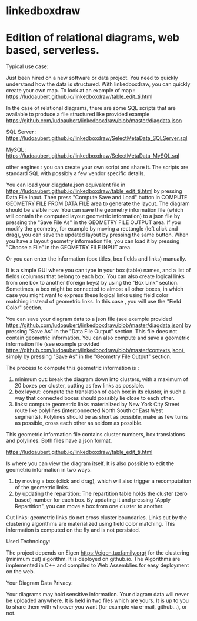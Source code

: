 # linkedboxdraw

# Edition of relational diagrams, web based, serverless. 

Typical use case:

Just been hired on a new software or data project. You need to quickly understand how the data is structured. With linkedboxdraw, you can quickly create your own map.
To look at an example of map : https://ludoaubert.github.io/linkedboxdraw/table_edit_ti.html

In the case of relational diagrams, there are some SQL scripts that are available to produce a file structured like provided example https://github.com/ludoaubert/linkedboxdraw/blob/master/diagdata.json

SQL Server : https://ludoaubert.github.io/linkedboxdraw/SelectMetaData_SQLServer.sql

MySQL : https://ludoaubert.github.io/linkedboxdraw/SelectMetaData_MySQL.sql

other engines : you can create your own script and share it. The scripts are standard SQL with possibly a few vendor specific details.


You can load your diagdata.json equivalent file in https://ludoaubert.github.io/linkedboxdraw/table_edit_ti.html by pressing Data File Input.
Then press "Compute Save and Load" button in COMPUTE GEOMETRY FILE FROM DATA FILE area to generate the layout. The diagram should be visible now.
You can save the geometry information file (which will contain the computed layout geometric information) to a json file by pressing the "Save File As" in the GEOMETRY FILE OUTPUT area. If you modify the geometry, for example by moving a rectangle (left click and drag), you can save the updated layout by pressing the same button.
When you have a layout geometry information file, you can load it by pressing "Choose a File" in the GEOMETRY FILE INPUT area.

Or you can enter the information (box titles, box fields and links) manually.

It is a simple GUI where you can type in your box (table) names, and a list of fields (columns) that belong to each box. You can also create logical links from one box to another (foreign keys) by using the "Box Link" section. Sometimes, a box might be connected to almost all other boxes, in which case you might want to express these logical links using field color matching instead of geometric links. In this case , you will use the "Field Color" section.

You can save your diagram data to a json file (see example provided https://github.com/ludoaubert/linkedboxdraw/blob/master/diagdata.json) by pressing "Save As" in the "Data File Output" section. This file does not contain geometric information. 
You can also compute and save a geometric information file (see example provided https://github.com/ludoaubert/linkedboxdraw/blob/master/contexts.json), simply by pressing "Save As" in the "Geometry File Output" section. 

The process to compute this geometric information is :
1) minimum cut: break the diagram down into clusters, with a maximum of 20 boxes per cluster, cutting as few links as possible.
2) box layout: compute the translation of each box in its cluster, in such a way that connected boxes should possibly lie close to each other.
3) links: compute geometric links materialized by New York City Street route like polylines (interconnected North South or East West segments). Polylines should be as short as possible, make as few turns as possible, cross each other as seldom as possible.

This geometric information file contains cluster numbers, box translations and polylines.
Both files have a json format.

https://ludoaubert.github.io/linkedboxdraw/table_edit_ti.html

Is where you can view the diagram itself. It is also possible to edit the geometric information in two ways.
1) by moving a box (click and drag), which will also trigger a recomputation of the geometric links.
2) by updating the repartition: The repartition table holds the cluster (zero based) number for each box. By updating it and pressing "Apply Repartition", you can move a box from one cluster to another.

Cut links: geometric links do not cross cluster boundaries. Links cut by the clustering algorithms are materialized using field color matching. This information is computed on the fly and is not persisted.

Used Technology:

The project depends on Eigen https://eigen.tuxfamily.org/ for the clustering (minimum cut) algorithm.
It is deployed on github.io.
The Algorithms are implemented in C++ and compiled to Web Assemblies for easy deployment on the web.

Your Diagram Data Privacy:

Your diagrams may hold sensitive information.
Your diagram data will never be uploaded anywhere. It is held in two files which are yours. It is up to you to share them with whoever you want (for example via e-mail, github...), or not.
